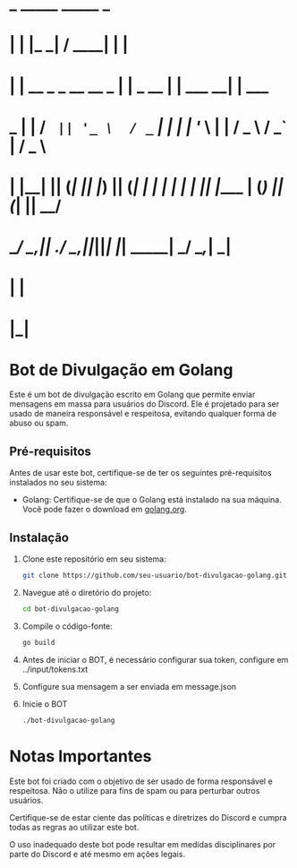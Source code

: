 #       _                       _____          _____             _ #
#      | |                     |_   _|        / ____|           | | #
#      | |  __ _  _ __    __ _   | |   _ __  | |       ___    __| |  ___ #
#  _   | | / _` || '_ \  / _` |  | |  | '_ \ | |      / _ \  / _` | / _ \ #
# | |__| || (_| || |_) || (_| | _| |_ | | | || |____ | (_) || (_| ||  __/ #
#  \____/  \__,_|| .__/  \__,_||_____||_| |_| \_____| \___/  \__,_| \___| #
#                | | #
#                |_| #

# Bot de Divulgação em Golang

Este é um bot de divulgação escrito em Golang que permite enviar mensagens em massa para usuários do Discord. Ele é projetado para ser usado de maneira responsável e respeitosa, evitando qualquer forma de abuso ou spam.

## Pré-requisitos

Antes de usar este bot, certifique-se de ter os seguintes pré-requisitos instalados no seu sistema:

- Golang: Certifique-se de que o Golang está instalado na sua máquina. Você pode fazer o download em [golang.org](https://golang.org/dl/).

## Instalação

1. Clone este repositório em seu sistema:

   ```bash
   git clone https://github.com/seu-usuario/bot-divulgacao-golang.git
2. Navegue até o diretório do projeto:   
   ```bash
   cd bot-divulgacao-golang
3. Compile o código-fonte:
   ```bash
   go build
4. Antes de iniciar o BOT, é necessário configurar sua token, configure em ../input/tokens.txt
5. Configure sua mensagem a ser enviada em message.json
6. Inicie o BOT
   ```bash
   ./bot-divulgacao-golang  

# Notas Importantes
Este bot foi criado com o objetivo de ser usado de forma responsável e respeitosa. Não o utilize para fins de spam ou para perturbar outros usuários.

Certifique-se de estar ciente das políticas e diretrizes do Discord e cumpra todas as regras ao utilizar este bot.

O uso inadequado deste bot pode resultar em medidas disciplinares por parte do Discord e até mesmo em ações legais.

